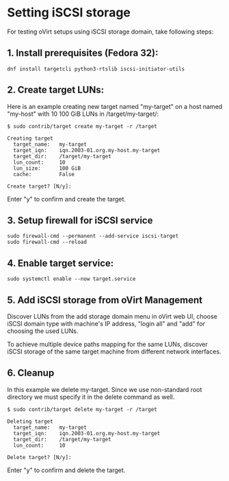 # Setting iSCSI storage

For testing oVirt setups using iSCSI storage domain, take following steps:

## 1. Install prerequisites (Fedora 32):

```
dnf install targetcli python3-rtslib iscsi-initiator-utils
```

## 2. Create target LUNs:

Here is an example creating new target named "my-target" on a host named
"my-host" with 10 100 GiB LUNs in /target/my-target/:

```
$ sudo contrib/target create my-target -r /target

Creating target
  target_name:   my-target
  target_iqn:    iqn.2003-01.org.my-host.my-target
  target_dir:    /target/my-target
  lun_count:     10
  lun_size:      100 GiB
  cache:         False

Create target? [N/y]:
```
Enter "y" to confirm and create the target.


## 3. Setup firewall for iSCSI service

```
sudo firewall-cmd --permanent --add-service iscsi-target
sudo firewall-cmd --reload
```

## 4. Enable target service:

```
sudo systemctl enable --now target.service
```

## 5. Add iSCSI storage from oVirt Management

Discover LUNs from the add storage domain menu in oVirt web UI, choose
iSCSI domain type with machine's IP address, "login all" and "add" for
choosing the used LUNs.

To achieve multiple device paths mapping for the same LUNs, discover
iSCSI storage of the same target machine from different network
interfaces.


## 6. Cleanup

In this example we delete my-target. Since we use non-standard root
directory we must specify it in the delete command as well.

```
$ sudo contrib/target delete my-target -r /target

Deleting target
  target_name:   my-target
  target_iqn:    iqn.2003-01.org.my-host.my-target
  target_dir:    /target/my-target
  lun_count:     10

Delete target? [N/y]:
```

Enter "y" to confirm and delete the target.
